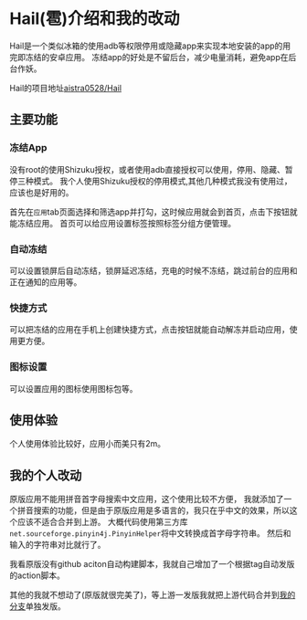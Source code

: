 # Hail(雹)介绍和我的改动


Hail是一个类似冰箱的使用adb等权限停用或隐藏app来实现本地安装的app的用完即冻结的安卓应用。
冻结app的好处是不留后台，减少电量消耗，避免app在后台作妖。

Hail的项目地址[aistra0528/Hail](https://github.com/aistra0528/Hail)

## 主要功能

### 冻结App
没有root的使用Shizuku授权，或者使用adb直接授权可以使用，停用、隐藏、暂停三种模式。
我个人使用Shizuku授权的停用模式,其他几种模式我没有使用过，应该也是好用的。

首先在`应用`tab页面选择和筛选app并打勾，这时候应用就会到首页，点击下按钮就能冻结应用。
首页可以给应用设置标签按照标签分组方便管理。


### 自动冻结
可以设置锁屏后自动冻结，锁屏延迟冻结，充电的时候不冻结，跳过前台的应用和正在通知的应用等。

### 快捷方式
可以把冻结的应用在手机上创建快捷方式，点击按钮就能自动解冻并启动应用，使用更方便。

### 图标设置
可以设置应用的图标使用图标包等。

## 使用体验
个人使用体验比较好，应用小而美只有2m。

## 我的个人改动
原版应用不能用拼音首字母搜索中文应用，这个使用比较不方便，
我就添加了一个拼音搜索的功能，但是由于原版应用是多语言的，我只在乎中文的效果，所以这个应该不适合合并到上游。
大概代码使用第三方库`net.sourceforge.pinyin4j.PinyinHelper`将中文转换成首字母字符串。
然后和输入的字符串对比就行了。

我看原版没有github aciton自动构建脚本，我就自己增加了一个根据tag自动发版的action脚本。

其他的我就不想动了(原版就很完美了)，等上游一发版我就把上游代码合并到[我的分支](https://github.com/whp98/Hail)单独发版。